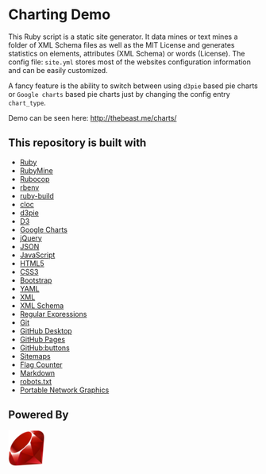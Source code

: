 # Charting Demo

This Ruby script is a static site generator. It data mines or text mines a folder of XML Schema files as well as the MIT License and generates statistics on elements, attributes (XML Schema) or words (License). 
The config file: `site.yml` stores most of the websites configuration information and can be easily customized.

A fancy feature is the ability to switch between using `d3pie` based pie charts or `Google charts` based pie charts just by changing the config entry `chart_type`.

Demo can be seen here: http://thebeast.me/charts/

## This repository is built with

- [Ruby](https://www.ruby-lang.org)
- [RubyMine](https://www.jetbrains.com/ruby)
- [Rubocop](https://github.com/bbatsov/rubocop)
- [rbenv](https://github.com/rbenv/rbenv)
- [ruby-build](https://github.com/rbenv/ruby-build)
- [cloc](https://github.com/AlDanial/cloc)
- [d3pie](http://d3pie.org/)
- [D3](https://d3js.org/)
- [Google Charts](https://developers.google.com/chart/)
- [jQuery](https://jquery.com/)
- [JSON](https://www.json.org/)
- [JavaScript](https://en.wikipedia.org/wiki/JavaScript)
- [HTML5](https://developer.mozilla.org/en-US/docs/Web/Guide/HTML/HTML5)
- [CSS3](https://developer.mozilla.org/en-US/docs/Web/CSS/CSS3)
- [Bootstrap](https://getbootstrap.com/)
- [YAML](http://www.yaml.org/)
- [XML](https://en.wikipedia.org/wiki/XML)
- [XML Schema](https://en.wikipedia.org/wiki/XML_schema)
- [Regular Expressions](https://en.wikipedia.org/wiki/Regular_expression)
- [Git](https://git-scm.com/)
- [GitHub Desktop](https://desktop.github.com/)
- [GitHub Pages](https://pages.github.com)
- [GitHub:buttons](https://buttons.github.io/)
- [Sitemaps](https://en.wikipedia.org/wiki/Sitemaps)
- [Flag Counter](https://flagcounter.com/)
- [Markdown](https://daringfireball.net/projects/markdown)
- [robots.txt](https://en.wikipedia.org/wiki/Robots_exclusion_standard)
- [Portable Network Graphics](https://en.wikipedia.org/wiki/Portable_Network_Graphics)

## Powered By

[![Ruby Powered](/assets/images/icons/android-icon-72x72.png "Ruby: a programmer's best friend")](https://www.ruby-lang.org)
